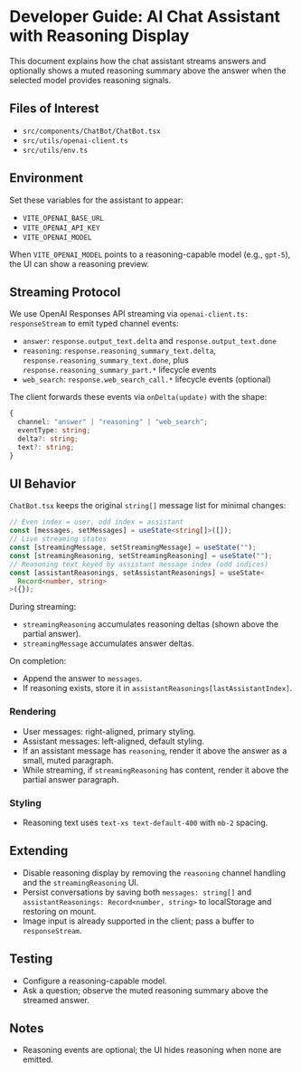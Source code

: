 # Developer Guide: AI Chat Assistant with Reasoning Display

This document explains how the chat assistant streams answers and optionally shows a muted reasoning summary above the answer when the selected model provides reasoning signals.

## Files of Interest

- `src/components/ChatBot/ChatBot.tsx`
- `src/utils/openai-client.ts`
- `src/utils/env.ts`

## Environment

Set these variables for the assistant to appear:

- `VITE_OPENAI_BASE_URL`
- `VITE_OPENAI_API_KEY`
- `VITE_OPENAI_MODEL`

When `VITE_OPENAI_MODEL` points to a reasoning-capable model (e.g., `gpt-5`), the UI can show a reasoning preview.

## Streaming Protocol

We use OpenAI Responses API streaming via `openai-client.ts: responseStream` to emit typed channel events:

- `answer`: `response.output_text.delta` and `response.output_text.done`
- `reasoning`: `response.reasoning_summary_text.delta`, `response.reasoning_summary_text.done`, plus `response.reasoning_summary_part.*` lifecycle events
- `web_search`: `response.web_search_call.*` lifecycle events (optional)

The client forwards these events via `onDelta(update)` with the shape:

```ts
{
  channel: "answer" | "reasoning" | "web_search";
  eventType: string;
  delta?: string;
  text?: string;
}
```

## UI Behavior

`ChatBot.tsx` keeps the original `string[]` message list for minimal changes:

```ts
// Even index = user, odd index = assistant
const [messages, setMessages] = useState<string[]>([]);
// Live streaming states
const [streamingMessage, setStreamingMessage] = useState("");
const [streamingReasoning, setStreamingReasoning] = useState("");
// Reasoning text keyed by assistant message index (odd indices)
const [assistantReasonings, setAssistantReasonings] = useState<
  Record<number, string>
>({});
```

During streaming:

- `streamingReasoning` accumulates reasoning deltas (shown above the partial answer).
- `streamingMessage` accumulates answer deltas.

On completion:

- Append the answer to `messages`.
- If reasoning exists, store it in `assistantReasonings[lastAssistantIndex]`.

### Rendering

- User messages: right-aligned, primary styling.
- Assistant messages: left-aligned, default styling.
- If an assistant message has `reasoning`, render it above the answer as a small, muted paragraph.
- While streaming, if `streamingReasoning` has content, render it above the partial answer paragraph.

### Styling

- Reasoning text uses `text-xs text-default-400` with `mb-2` spacing.

## Extending

- Disable reasoning display by removing the `reasoning` channel handling and the `streamingReasoning` UI.
- Persist conversations by saving both `messages: string[]` and `assistantReasonings: Record<number, string>` to localStorage and restoring on mount.
- Image input is already supported in the client; pass a buffer to `responseStream`.

## Testing

- Configure a reasoning-capable model.
- Ask a question; observe the muted reasoning summary above the streamed answer.

## Notes

- Reasoning events are optional; the UI hides reasoning when none are emitted.
